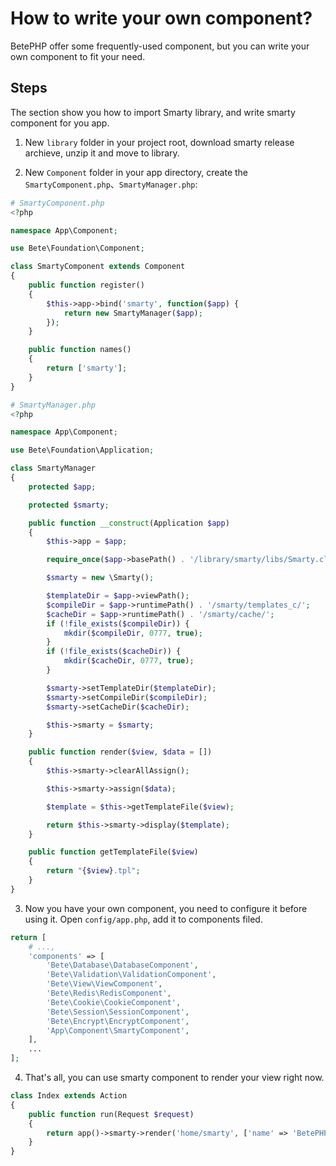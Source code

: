 # How to write your own component?

BetePHP offer some frequently-used component, but you can write your own component to fit your need.

## Steps
The section show you how to import Smarty library, and write smarty component for you app.

1. New `library` folder in your project root, download smarty release archieve, unzip it and move to library.

2. New `Component` folder in your app directory, create the `SmartyComponent.php`、`SmartyManager.php`:

```php
# SmartyComponent.php
<?php

namespace App\Component;

use Bete\Foundation\Component;

class SmartyComponent extends Component
{
    public function register()
    {
        $this->app->bind('smarty', function($app) {
            return new SmartyManager($app);
        });
    }

    public function names()
    {
        return ['smarty'];
    }
}

# SmartyManager.php
<?php

namespace App\Component;

use Bete\Foundation\Application;

class SmartyManager
{
    protected $app;

    protected $smarty;

    public function __construct(Application $app)
    {
        $this->app = $app;

        require_once($app->basePath() . '/library/smarty/libs/Smarty.class.php');

        $smarty = new \Smarty();

        $templateDir = $app->viewPath();
        $compileDir = $app->runtimePath() . '/smarty/templates_c/';
        $cacheDir = $app->runtimePath() . '/smarty/cache/';
        if (!file_exists($compileDir)) {
            mkdir($compileDir, 0777, true);
        }
        if (!file_exists($cacheDir)) {
            mkdir($cacheDir, 0777, true);
        }

        $smarty->setTemplateDir($templateDir);
        $smarty->setCompileDir($compileDir);
        $smarty->setCacheDir($cacheDir);

        $this->smarty = $smarty;
    }

    public function render($view, $data = [])
    {
        $this->smarty->clearAllAssign();

        $this->smarty->assign($data);

        $template = $this->getTemplateFile($view);

        return $this->smarty->display($template);
    }

    public function getTemplateFile($view)
    {
        return "{$view}.tpl";
    }
}
```

3. Now you have your own component, you need to configure it before using it. Open `config/app.php`, add it to components filed.

```php
return [
    # ...,
    'components' => [
        'Bete\Database\DatabaseComponent',
        'Bete\Validation\ValidationComponent',
        'Bete\View\ViewComponent',
        'Bete\Redis\RedisComponent',
        'Bete\Cookie\CookieComponent',
        'Bete\Session\SessionComponent',
        'Bete\Encrypt\EncryptComponent',
        'App\Component\SmartyComponent',
    ],
    ...
];
```

4. That's all, you can use smarty component to render your view right now.

```php
class Index extends Action
{
    public function run(Request $request)
    {
        return app()->smarty->render('home/smarty', ['name' => 'BetePHP']);
    }
}
```
